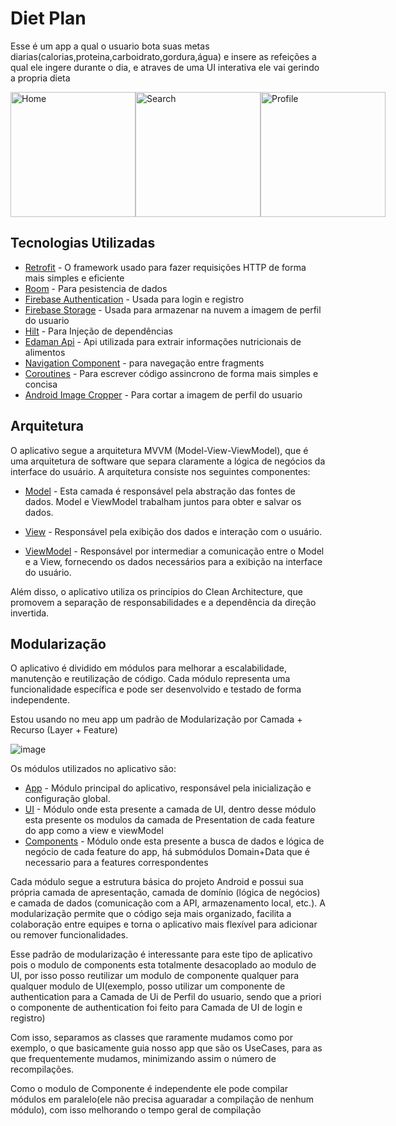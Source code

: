 # Diet Plan

Esse é um app a qual o usuario bota suas metas diarias(calorias,proteina,carboidrato,gordura,água) e insere as refeições a qual ele ingere durante o dia, e atraves de uma UI interativa ele vai gerindo a propria dieta

<div style="display: flex; justify-content: space-between;">
  <img src="https://github.com/joaoflavio30/diet-list/assets/111129857/6d78d044-44df-4e30-b4a6-edea1704c81f" alt="Home" style="width: 200px;">
  <img src="https://github.com/joaoflavio30/diet-list/assets/111129857/b4b6e8b8-e360-45ae-ade9-50d793a28da8" alt="Search" style="width: 200px;">
  <img src="https://github.com/joaoflavio30/diet-list/assets/111129857/99d65dbe-9e37-416a-875e-eda1dfca0203" alt="Profile" style="width: 200px;">
</div>




## Tecnologias Utilizadas


* [Retrofit]() - O framework usado para fazer requisições HTTP de forma mais simples e eficiente
* [Room]() - Para pesistencia de dados
* [Firebase Authentication]() - Usada para login e registro
* [Firebase Storage]() - Usada para armazenar na nuvem a imagem de perfil do usuario
* [Hilt]() - Para Injeção de dependências
* [Edaman Api](https://www.edamam.com/) - Api utilizada para extrair informações nutricionais de alimentos
* [Navigation Component]() - para navegação entre fragments
* [Coroutines]() - Para escrever código assincrono de forma mais simples e concisa
* [Android Image Cropper](https://github.com/CanHub/Android-Image-Cropper) - Para cortar a imagem de perfil do usuario

## Arquitetura

O aplicativo segue a arquitetura MVVM (Model-View-ViewModel), que é uma arquitetura de software que separa claramente a lógica de negócios da interface do usuário. A arquitetura consiste nos seguintes componentes:

* [Model]() - Esta camada é responsável pela abstração das fontes de dados. Model e ViewModel trabalham juntos para obter e salvar os dados.

* [View]() - Responsável pela exibição dos dados e interação com o usuário.

* [ViewModel]() - Responsável por intermediar a comunicação entre o Model e a View, fornecendo os dados necessários para a exibição na interface do usuário.

Além disso, o aplicativo utiliza os princípios do Clean Architecture, que promovem a separação de responsabilidades e a dependência da direção invertida.

## Modularização

O aplicativo é dividido em módulos para melhorar a escalabilidade, manutenção e reutilização de código. Cada módulo representa uma funcionalidade específica e pode ser desenvolvido e testado de forma independente.

Estou usando no meu app um padrão de Modularização por Camada + Recurso (Layer + Feature)

![image](https://github.com/joaoflavio30/diet-list/assets/111129857/ffd3e5d8-2a64-4e85-882a-d6bff58182d7)


Os módulos utilizados no aplicativo são:

* [App]() - Módulo principal do aplicativo, responsável pela inicialização e configuração global.
* [UI]() - Módulo onde esta presente a camada de UI, dentro desse módulo esta presente os modulos da camada de Presentation de cada feature do app como a view e viewModel
* [Components]() - Módulo onde esta presente a busca de dados e lógica de negócio de cada feature do app, há submódulos Domain+Data que é necessario para a features correspondentes


Cada módulo segue a estrutura básica do projeto Android e possui sua própria camada de apresentação, camada de domínio (lógica de negócios) e camada de dados (comunicação com a API, armazenamento local, etc.). A modularização permite que o código seja mais organizado, facilita a colaboração entre equipes e torna o aplicativo mais flexível para adicionar ou remover funcionalidades.

Esse padrão de modularização é interessante para este tipo de aplicativo pois o modulo de components esta totalmente desacoplado ao modulo de UI, por isso posso reutilizar um modulo de componente qualquer para qualquer modulo de UI(exemplo, posso utilizar um componente de authentication para a Camada de Ui de Perfil do usuario, sendo que a priori o componente de authentication foi feito para Camada de UI de login e registro)

Com isso,  separamos as classes que raramente mudamos como por exemplo, o que basicamente guia nosso app que são os UseCases, para as que frequentemente mudamos, minimizando assim o número de recompilações.

Como o modulo de Componente é independente ele pode compilar módulos em paralelo(ele não precisa aguaradar a compilação de nenhum módulo), com isso melhorando o tempo geral de compilação
